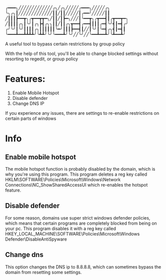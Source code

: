 
╭━━━╮╱╱╱╱╱╱╱╱╱╱╱╱╱╭╮╱╭╮╱╱╱╱╱╭━━━╮╱╱╱╱╱╭╮
╰╮╭╮┃╱╱╱╱╱╱╱╱╱╱╱╱╱┃┃╱┃┃╱╱╱╱╱┃╭━━╯╱╱╱╱╱┃┃
╱┃┃┃┣━━┳╮╭┳━━┳┳━╮╱┃┃╱┃┣━╮╱╱╱┃╰━━┳╮╭┳━━┫┃╭┳━━┳━╮
╱┃┃┃┃╭╮┃╰╯┃╭╮┣┫╭╮╮┃┃╱┃┃╭╮┳━━┫╭━━┫┃┃┃╭━┫╰╯┫┃━┫╭╯
╭╯╰╯┃╰╯┃┃┃┃╭╮┃┃┃┃┃┃╰━╯┃┃┃┣━━┫┃╱╱┃╰╯┃╰━┫╭╮┫┃━┫┃
╰━━━┻━━┻┻┻┻╯╰┻┻╯╰╯╰━━━┻╯╰╯╱╱╰╯╱╱╰━━┻━━┻╯╰┻━━┻╯

A useful tool to bypass certain restrictions by group policy

With the help of this tool, you'll be able to change blocked settings without resorting to regedit, or group policy

# Features:
  1. Enable Mobile Hotspot
  2. Disable defender 
  3. Change DNS IP
 
 If you experience any issues, there are settings to re-enable restrictions on certain parts of windows
 
# Info

## Enable mobile hotspot 

  The mobile hotspot function is probably disabled by the domain,
  which is why you're using this program.
  This program deletes a reg key called
  HKLM\SOFTWARE\Policies\Microsoft\Windows\Network Connections\NC_ShowSharedAccessUI
  which re-enables the hotspot feature.
                                                                                    

 ## Disable defender
  For some reason, domains use super strict windows defender policies,
  which means that certain programs are completely blocked from being
  on your pc.
  This program disables it with a reg key called
  HKEY_LOCAL_MACHINE\SOFTWARE\Policies\Microsoft\Windows Defender\DisableAntiSpyware
                                                                                   

 ## Change dns
  This option changes the DNS ip to 8.8.8.8, which can sometimes bypass the domain
   from resetting some settings.
                                                                                   
